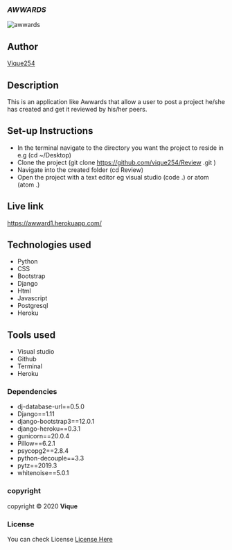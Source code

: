 ### ***AWWARDS***
![awwards](https://assets.awwwards.com/assets/images/pages/plans/gallery/awwwards-19.jpg)

## Author
[Vique254](https://github.com/vique254)

## Description
This is an application like Awwards that allow a user to post a project he/she has created and get it reviewed by his/her peers.

## Set-up Instructions
* In the terminal navigate to the directory you want the project to reside in e.g (cd ~/Desktop)
* Clone the project (git clone https://github.com/vique254/Review .git )
* Navigate into the created folder (cd Review)
* Open the project with a text editor eg visual studio (code .) or atom (atom .)

## Live link
https://awward1.herokuapp.com/

## Technologies used
* Python
* CSS
* Bootstrap
* Django
* Html
* Javascript
* Postgresql
* Heroku
## Tools used
* Visual studio
* Github
* Terminal
* Heroku
### Dependencies
* dj-database-url==0.5.0
* Django==1.11
* django-bootstrap3==12.0.1
* django-heroku==0.3.1
* gunicorn==20.0.4
* Pillow==6.2.1
* psycopg2==2.8.4
* python-decouple==3.3
* pytz==2019.3
* whitenoise==5.0.1

###  copyright
copyright &copy; 2020  **Vique**
### License
You can check License [License Here](LICENSE)
